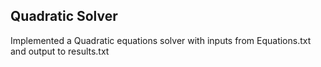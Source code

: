 ## Quadratic Solver 
Implemented a Quadratic equations solver with inputs from Equations.txt and output to results.txt
